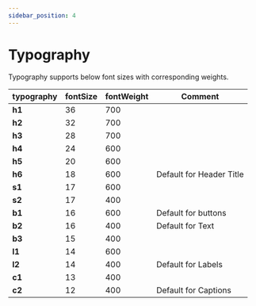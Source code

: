 ```yaml
---
sidebar_position: 4
---
```


# Typography

Typography supports below font sizes with corresponding weights.

| typography | fontSize | fontWeight | Comment                  |
| ---------- | -------- | ---------- | ------------------------ |
| **h1**     | 36       | 700        |
| **h2**     | 32       | 700        |
| **h3**     | 28       | 700        |
| **h4**     | 24       | 600        |
| **h5**     | 20       | 600        |
| **h6**     | 18       | 600        | Default for Header Title |
| **s1**     | 17       | 600        |
| **s2**     | 17       | 400        |
| **b1**     | 16       | 600        | Default for buttons      |
| **b2**     | 16       | 400        | Default for Text         |
| **b3**     | 15       | 400        |
| **l1**     | 14       | 600        |
| **l2**     | 14       | 400        | Default for Labels       |
| **c1**     | 13       | 400        |
| **c2**     | 12       | 400        | Default for Captions     |
